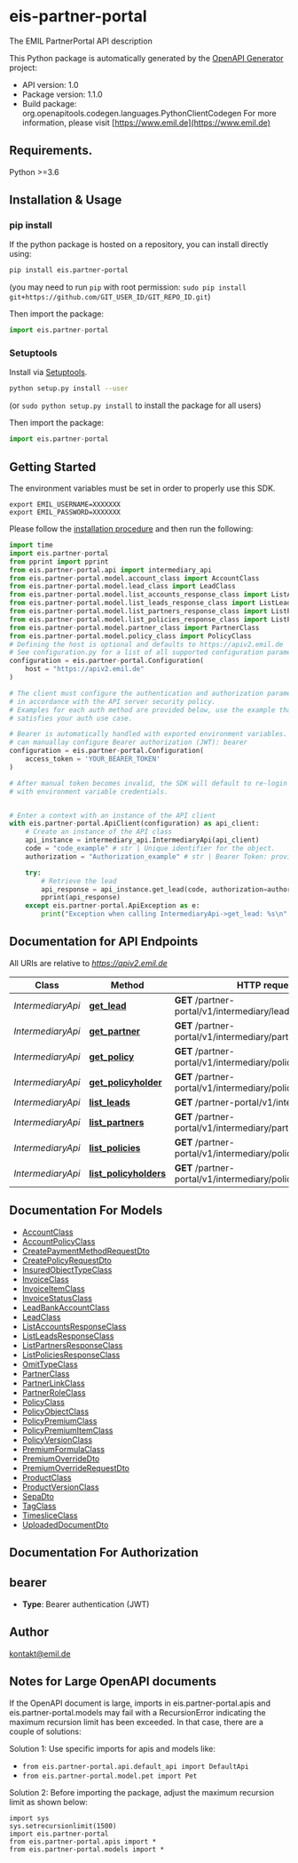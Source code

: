 # eis-partner-portal
The EMIL PartnerPortal API description

This Python package is automatically generated by the [OpenAPI Generator](https://openapi-generator.tech) project:

- API version: 1.0
- Package version: 1.1.0
- Build package: org.openapitools.codegen.languages.PythonClientCodegen
For more information, please visit [https://www.emil.de](https://www.emil.de)

## Requirements.

Python >=3.6

## Installation & Usage
### pip install

If the python package is hosted on a repository, you can install directly using:

```sh
pip install eis.partner-portal
```
(you may need to run `pip` with root permission: `sudo pip install git+https://github.com/GIT_USER_ID/GIT_REPO_ID.git`)

Then import the package:
```python
import eis.partner-portal
```

### Setuptools

Install via [Setuptools](http://pypi.python.org/pypi/setuptools).

```sh
python setup.py install --user
```
(or `sudo python setup.py install` to install the package for all users)

Then import the package:
```python
import eis.partner-portal
```

## Getting Started

The environment variables must be set in order to properly use this SDK.

```shell 
export EMIL_USERNAME=XXXXXXX
export EMIL_PASSWORD=XXXXXXX
```

Please follow the [installation procedure](#installation--usage) and then run the following:

```python
import time
import eis.partner-portal
from pprint import pprint
from eis.partner-portal.api import intermediary_api
from eis.partner-portal.model.account_class import AccountClass
from eis.partner-portal.model.lead_class import LeadClass
from eis.partner-portal.model.list_accounts_response_class import ListAccountsResponseClass
from eis.partner-portal.model.list_leads_response_class import ListLeadsResponseClass
from eis.partner-portal.model.list_partners_response_class import ListPartnersResponseClass
from eis.partner-portal.model.list_policies_response_class import ListPoliciesResponseClass
from eis.partner-portal.model.partner_class import PartnerClass
from eis.partner-portal.model.policy_class import PolicyClass
# Defining the host is optional and defaults to https://apiv2.emil.de
# See configuration.py for a list of all supported configuration parameters.
configuration = eis.partner-portal.Configuration(
    host = "https://apiv2.emil.de"
)

# The client must configure the authentication and authorization parameters
# in accordance with the API server security policy.
# Examples for each auth method are provided below, use the example that
# satisfies your auth use case.

# Bearer is automatically handled with exported environment variables. However, you
# can manuallay configure Bearer authorization (JWT): bearer
configuration = eis.partner-portal.Configuration(
    access_token = 'YOUR_BEARER_TOKEN'
)

# After manual token becomes invalid, the SDK will default to re-login automatically
# with environment variable credentials.


# Enter a context with an instance of the API client
with eis.partner-portal.ApiClient(configuration) as api_client:
    # Create an instance of the API class
    api_instance = intermediary_api.IntermediaryApi(api_client)
    code = "code_example" # str | Unique identifier for the object.
    authorization = "Authorization_example" # str | Bearer Token: provided by the login endpoint under the name accessToken. (optional)

    try:
        # Retrieve the lead
        api_response = api_instance.get_lead(code, authorization=authorization)
        pprint(api_response)
    except eis.partner-portal.ApiException as e:
        print("Exception when calling IntermediaryApi->get_lead: %s\n" % e)
```

## Documentation for API Endpoints

All URIs are relative to *https://apiv2.emil.de*

Class | Method | HTTP request | Description
------------ | ------------- | ------------- | -------------
*IntermediaryApi* | [**get_lead**](docs/IntermediaryApi.md#get_lead) | **GET** /partner-portal/v1/intermediary/leads/{code} | Retrieve the lead
*IntermediaryApi* | [**get_partner**](docs/IntermediaryApi.md#get_partner) | **GET** /partner-portal/v1/intermediary/partners/{code} | Retrieve the partner
*IntermediaryApi* | [**get_policy**](docs/IntermediaryApi.md#get_policy) | **GET** /partner-portal/v1/intermediary/policies/{code} | Retrieve the policy
*IntermediaryApi* | [**get_policyholder**](docs/IntermediaryApi.md#get_policyholder) | **GET** /partner-portal/v1/intermediary/policyholders/{code} | Retrieve the policyholder
*IntermediaryApi* | [**list_leads**](docs/IntermediaryApi.md#list_leads) | **GET** /partner-portal/v1/intermediary/leads | List leads
*IntermediaryApi* | [**list_partners**](docs/IntermediaryApi.md#list_partners) | **GET** /partner-portal/v1/intermediary/partners | List partners
*IntermediaryApi* | [**list_policies**](docs/IntermediaryApi.md#list_policies) | **GET** /partner-portal/v1/intermediary/policies | List policies
*IntermediaryApi* | [**list_policyholders**](docs/IntermediaryApi.md#list_policyholders) | **GET** /partner-portal/v1/intermediary/policyholders | List policyholders


## Documentation For Models

 - [AccountClass](docs/AccountClass.md)
 - [AccountPolicyClass](docs/AccountPolicyClass.md)
 - [CreatePaymentMethodRequestDto](docs/CreatePaymentMethodRequestDto.md)
 - [CreatePolicyRequestDto](docs/CreatePolicyRequestDto.md)
 - [InsuredObjectTypeClass](docs/InsuredObjectTypeClass.md)
 - [InvoiceClass](docs/InvoiceClass.md)
 - [InvoiceItemClass](docs/InvoiceItemClass.md)
 - [InvoiceStatusClass](docs/InvoiceStatusClass.md)
 - [LeadBankAccountClass](docs/LeadBankAccountClass.md)
 - [LeadClass](docs/LeadClass.md)
 - [ListAccountsResponseClass](docs/ListAccountsResponseClass.md)
 - [ListLeadsResponseClass](docs/ListLeadsResponseClass.md)
 - [ListPartnersResponseClass](docs/ListPartnersResponseClass.md)
 - [ListPoliciesResponseClass](docs/ListPoliciesResponseClass.md)
 - [OmitTypeClass](docs/OmitTypeClass.md)
 - [PartnerClass](docs/PartnerClass.md)
 - [PartnerLinkClass](docs/PartnerLinkClass.md)
 - [PartnerRoleClass](docs/PartnerRoleClass.md)
 - [PolicyClass](docs/PolicyClass.md)
 - [PolicyObjectClass](docs/PolicyObjectClass.md)
 - [PolicyPremiumClass](docs/PolicyPremiumClass.md)
 - [PolicyPremiumItemClass](docs/PolicyPremiumItemClass.md)
 - [PolicyVersionClass](docs/PolicyVersionClass.md)
 - [PremiumFormulaClass](docs/PremiumFormulaClass.md)
 - [PremiumOverrideDto](docs/PremiumOverrideDto.md)
 - [PremiumOverrideRequestDto](docs/PremiumOverrideRequestDto.md)
 - [ProductClass](docs/ProductClass.md)
 - [ProductVersionClass](docs/ProductVersionClass.md)
 - [SepaDto](docs/SepaDto.md)
 - [TagClass](docs/TagClass.md)
 - [TimesliceClass](docs/TimesliceClass.md)
 - [UploadedDocumentDto](docs/UploadedDocumentDto.md)


## Documentation For Authorization


## bearer

- **Type**: Bearer authentication (JWT)


## Author

kontakt@emil.de


## Notes for Large OpenAPI documents
If the OpenAPI document is large, imports in eis.partner-portal.apis and eis.partner-portal.models may fail with a
RecursionError indicating the maximum recursion limit has been exceeded. In that case, there are a couple of solutions:

Solution 1:
Use specific imports for apis and models like:
- `from eis.partner-portal.api.default_api import DefaultApi`
- `from eis.partner-portal.model.pet import Pet`

Solution 2:
Before importing the package, adjust the maximum recursion limit as shown below:
```
import sys
sys.setrecursionlimit(1500)
import eis.partner-portal
from eis.partner-portal.apis import *
from eis.partner-portal.models import *
```

